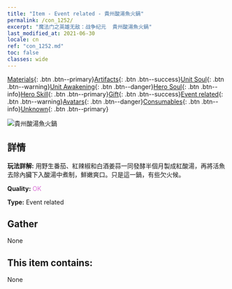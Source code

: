```yaml
---
title: "Item - Event related - 貴州酸湯魚火鍋"
permalink: /con_1252/
excerpt: "魔法门之英雄无敌：战争纪元  貴州酸湯魚火鍋"
last_modified_at: 2021-06-30
locale: cn
ref: "con_1252.md"
toc: false
classes: wide
---
```

 [Materials](/ItemsCN/){: .btn .btn--primary}[Artifacts](/ItemsCN/Artifacts/){: .btn .btn--success}[Unit Soul](/ItemsCN/UnitSoul/){: .btn .btn--warning}[Unit Awakening](/ItemsCN/UnitAwakening/){: .btn .btn--danger}[Hero Soul](/ItemsCN/HeroSoul/){: .btn .btn--info}[Hero Skill](/ItemsCN/HeroSkill/){: .btn .btn--primary}[Gift](/ItemsCN/Gift/){: .btn .btn--success}[Event related](/ItemsCN/Events/){: .btn .btn--warning}[Avatars](/ItemsCN/Avatars/){: .btn .btn--danger}[Consumables](/ItemsCN/Consumables/){: .btn .btn--info}[Unknown](/ItemsCN/Unknown/){: .btn .btn--primary}

 ![貴州酸湯魚火鍋](/images/t/i_81533331.png)

## 詳情
 **玩法詳解:** 用野生番茄、紅辣椒和白酒姜蒜一同發酵半個月製成紅酸湯，再將活魚去除內臟下入酸湯中煮制，鮮嫩爽口。只是這一鍋，有些欠火候。

 **Quality:** <span style="color: #DA70D6">OK</span>

 **Type:** Event related

## Gather

  None

## This item contains:

  None

